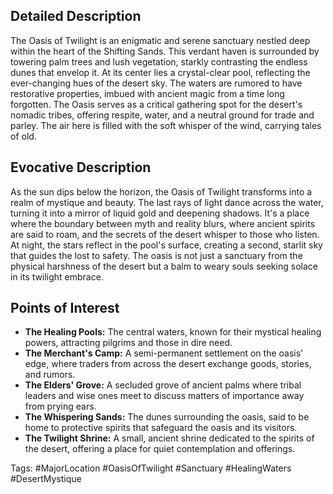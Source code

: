 
## Detailed Description
The Oasis of Twilight is an enigmatic and serene sanctuary nestled deep within the heart of the Shifting Sands. This verdant haven is surrounded by towering palm trees and lush vegetation, starkly contrasting the endless dunes that envelop it. At its center lies a crystal-clear pool, reflecting the ever-changing hues of the desert sky. The waters are rumored to have restorative properties, imbued with ancient magic from a time long forgotten. The Oasis serves as a critical gathering spot for the desert's nomadic tribes, offering respite, water, and a neutral ground for trade and parley. The air here is filled with the soft whisper of the wind, carrying tales of old.

## Evocative Description
As the sun dips below the horizon, the Oasis of Twilight transforms into a realm of mystique and beauty. The last rays of light dance across the water, turning it into a mirror of liquid gold and deepening shadows. It's a place where the boundary between myth and reality blurs, where ancient spirits are said to roam, and the secrets of the desert whisper to those who listen. At night, the stars reflect in the pool's surface, creating a second, starlit sky that guides the lost to safety. The oasis is not just a sanctuary from the physical harshness of the desert but a balm to weary souls seeking solace in its twilight embrace.

## Points of Interest
- **The Healing Pools:** The central waters, known for their mystical healing powers, attracting pilgrims and those in dire need.
- **The Merchant's Camp:** A semi-permanent settlement on the oasis' edge, where traders from across the desert exchange goods, stories, and rumors.
- **The Elders' Grove:** A secluded grove of ancient palms where tribal leaders and wise ones meet to discuss matters of importance away from prying ears.
- **The Whispering Sands:** The dunes surrounding the oasis, said to be home to protective spirits that safeguard the oasis and its visitors.
- **The Twilight Shrine:** A small, ancient shrine dedicated to the spirits of the desert, offering a place for quiet contemplation and offerings.

Tags: #MajorLocation #OasisOfTwilight #Sanctuary #HealingWaters #DesertMystique
